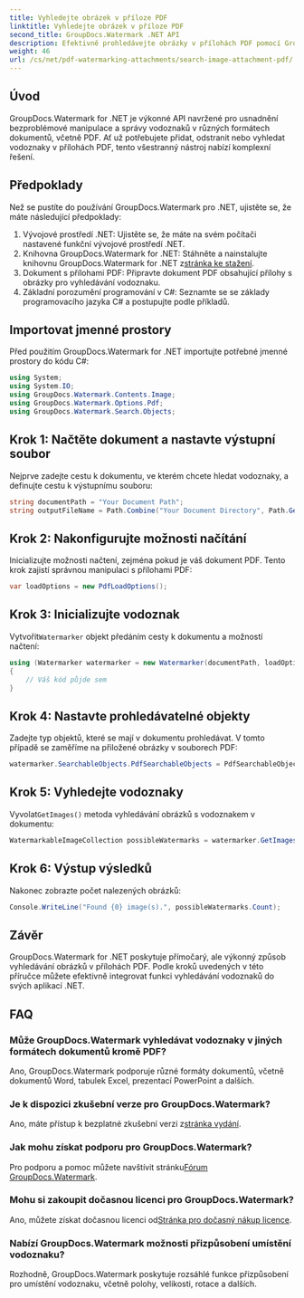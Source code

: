 ```yaml
---
title: Vyhledejte obrázek v příloze PDF
linktitle: Vyhledejte obrázek v příloze PDF
second_title: GroupDocs.Watermark .NET API
description: Efektivně prohledávejte obrázky v přílohách PDF pomocí GroupDocs.Watermark for .NET. Zjednodušte si proces správy vodoznaků bez námahy.
weight: 46
url: /cs/net/pdf-watermarking-attachments/search-image-attachment-pdf/
---
```

## Úvod
GroupDocs.Watermark for .NET je výkonné API navržené pro usnadnění bezproblémové manipulace a správy vodoznaků v různých formátech dokumentů, včetně PDF. Ať už potřebujete přidat, odstranit nebo vyhledat vodoznaky v přílohách PDF, tento všestranný nástroj nabízí komplexní řešení.
## Předpoklady
Než se pustíte do používání GroupDocs.Watermark pro .NET, ujistěte se, že máte následující předpoklady:
1. Vývojové prostředí .NET: Ujistěte se, že máte na svém počítači nastavené funkční vývojové prostředí .NET.
2.  Knihovna GroupDocs.Watermark for .NET: Stáhněte a nainstalujte knihovnu GroupDocs.Watermark for .NET z[stránka ke stažení](https://releases.groupdocs.com/Watermark/net/).
3. Dokument s přílohami PDF: Připravte dokument PDF obsahující přílohy s obrázky pro vyhledávání vodoznaku.
4. Základní porozumění programování v C#: Seznamte se se základy programovacího jazyka C# a postupujte podle příkladů.

## Importovat jmenné prostory
Před použitím GroupDocs.Watermark for .NET importujte potřebné jmenné prostory do kódu C#:
```csharp
using System;
using System.IO;
using GroupDocs.Watermark.Contents.Image;
using GroupDocs.Watermark.Options.Pdf;
using GroupDocs.Watermark.Search.Objects;
```
## Krok 1: Načtěte dokument a nastavte výstupní soubor
Nejprve zadejte cestu k dokumentu, ve kterém chcete hledat vodoznaky, a definujte cestu k výstupnímu souboru:
```csharp
string documentPath = "Your Document Path";
string outputFileName = Path.Combine("Your Document Directory", Path.GetFileName(documentPath));
```
## Krok 2: Nakonfigurujte možnosti načítání
Inicializujte možnosti načtení, zejména pokud je váš dokument PDF. Tento krok zajistí správnou manipulaci s přílohami PDF:
```csharp
var loadOptions = new PdfLoadOptions();
```
## Krok 3: Inicializujte vodoznak
 Vytvořit`Watermarker` objekt předáním cesty k dokumentu a možností načtení:
```csharp
using (Watermarker watermarker = new Watermarker(documentPath, loadOptions))
{
    // Váš kód půjde sem
}
```
## Krok 4: Nastavte prohledávatelné objekty
Zadejte typ objektů, které se mají v dokumentu prohledávat. V tomto případě se zaměříme na přiložené obrázky v souborech PDF:
```csharp
watermarker.SearchableObjects.PdfSearchableObjects = PdfSearchableObjects.AttachedImages;
```
## Krok 5: Vyhledejte vodoznaky
 Vyvolat`GetImages()` metoda vyhledávání obrázků s vodoznakem v dokumentu:
```csharp
WatermarkableImageCollection possibleWatermarks = watermarker.GetImages();
```
## Krok 6: Výstup výsledků
Nakonec zobrazte počet nalezených obrázků:
```csharp
Console.WriteLine("Found {0} image(s).", possibleWatermarks.Count);
```

## Závěr
GroupDocs.Watermark for .NET poskytuje přímočarý, ale výkonný způsob vyhledávání obrázků v přílohách PDF. Podle kroků uvedených v této příručce můžete efektivně integrovat funkci vyhledávání vodoznaků do svých aplikací .NET.
## FAQ
### Může GroupDocs.Watermark vyhledávat vodoznaky v jiných formátech dokumentů kromě PDF?
Ano, GroupDocs.Watermark podporuje různé formáty dokumentů, včetně dokumentů Word, tabulek Excel, prezentací PowerPoint a dalších.
### Je k dispozici zkušební verze pro GroupDocs.Watermark?
 Ano, máte přístup k bezplatné zkušební verzi z[stránka vydání](https://releases.groupdocs.com/).
### Jak mohu získat podporu pro GroupDocs.Watermark?
 Pro podporu a pomoc můžete navštívit stránku[Fórum GroupDocs.Watermark](https://forum.groupdocs.com/c/watermark/19).
### Mohu si zakoupit dočasnou licenci pro GroupDocs.Watermark?
 Ano, můžete získat dočasnou licenci od[Stránka pro dočasný nákup licence](https://purchase.groupdocs.com/temporary-license/).
### Nabízí GroupDocs.Watermark možnosti přizpůsobení umístění vodoznaku?
Rozhodně, GroupDocs.Watermark poskytuje rozsáhlé funkce přizpůsobení pro umístění vodoznaku, včetně polohy, velikosti, rotace a dalších.